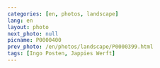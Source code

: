 ```yaml
---
categories: [en, photos, landscape]
lang: en
layout: photo
next_photo: null
picname: P0000400
prev_photo: /en/photos/landscape/P0000399.html
tags: [Ingo Posten, Jappies Werft]
---
```

